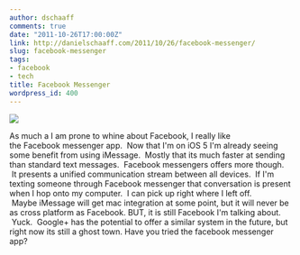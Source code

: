 ```yaml
---
author: dschaaff
comments: true
date: "2011-10-26T17:00:00Z"
link: http://danielschaaff.com/2011/10/26/facebook-messenger/
slug: facebook-messenger
tags:
- facebook
- tech
title: Facebook Messenger
wordpress_id: 400
---
```


![](https://65.media.tumblr.com/tumblr_ltom27WHLt1qbk10k.jpg)


As much a I am prone to whine about Facebook, I really like
the Facebook messenger app.  Now that I'm on iOS 5 I'm already seeing some
benefit from using iMessage.  Mostly that its much faster at sending than
standard text messages.  Facebook messengers offers more though.  It presents a
unified communication stream between all devices.  If I'm texting someone
through Facebook messenger that conversation is present when I hop onto my
computer.  I can pick up right where I left off.  Maybe iMessage will get mac
integration at some point, but it will never be as cross platform as Facebook.
BUT, it is still Facebook I'm talking about.  Yuck.  Google+ has the potential
to offer a similar system in the future, but right now its still a ghost town.
Have you tried the facebook messenger app?
